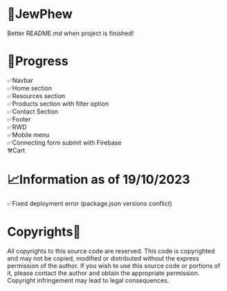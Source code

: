 # 💎JewPhew
Better README.md when project is finished!

# 🚧Progress
✅Navbar
<br>
✅Home section
<br>
✅Resources section
<br>
✅Products section with filter option
<br>
✅Contact Section
<br>
✅Footer
<br>
✅RWD
<br>
✅Mobile menu
<br>
✅Connecting form submit with Firebase
<br>
⚒️Cart

# 📈Information as of 19/10/2023
✅Fixed deployment error (package.json versions conflict)

# Copyrights📃
All copyrights to this source code are reserved. This code is copyrighted and may not be copied, modified or distributed without the express permission of the author. If you wish to use this source code or portions of it, please contact the author and obtain the appropriate permission. Copyright infringement may lead to legal consequences.